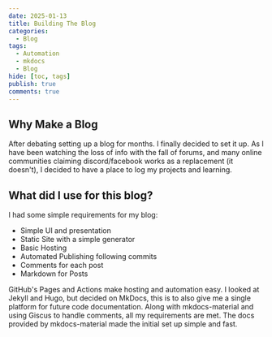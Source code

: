 ```yaml
---
date: 2025-01-13
title: Building The Blog 
categories:
  - Blog
tags:
  - Automation
  - mkdocs
  - Blog
hide: [toc, tags]
publish: true
comments: true
---
```



## Why Make a Blog
After debating setting up a blog for months. I finally decided to set it up.
As I have been watching the loss of info with the fall of forums, and many online communities claiming discord/facebook works as a replacement (it doesn't), I decided to have a place to log my projects and learning.

<!-- more -->


## What did I use for this blog?
I had some simple requirements for my blog:
- Simple UI and presentation
- Static Site with a simple generator
- Basic Hosting
- Automated Publishing following commits
- Comments for each post
- Markdown for Posts

GitHub's Pages and Actions make hosting and automation easy.
I looked at Jekyll and Hugo, but decided on MkDocs, this is to also give me a single platform for future code documentation.
Along with mkdocs-material and using Giscus to handle comments, all my requirements are met. The docs provided by mkdocs-material made the initial set up simple and fast.
